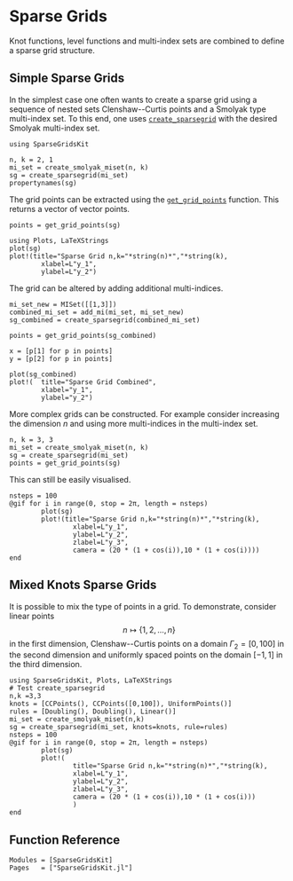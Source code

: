 # Sparse Grids
Knot functions, level functions and multi-index sets are combined to define a sparse grid structure.

## Simple Sparse Grids
In the simplest case one often wants to create a sparse grid using a sequence of nested sets Clenshaw--Curtis points and a Smolyak type multi-index set.
To this end, one uses [`create_sparsegrid`](@ref) with the desired Smolyak multi-index set.
```@example sg
using SparseGridsKit

n, k = 2, 1
mi_set = create_smolyak_miset(n, k)
sg = create_sparsegrid(mi_set)
propertynames(sg)
```
The grid points can be extracted using the [`get_grid_points`](@ref) function.
This returns a vector of vector points.
```@example sg
points = get_grid_points(sg)
```

```@example sg
using Plots, LaTeXStrings
plot(sg)
plot!(title="Sparse Grid n,k="*string(n)*","*string(k),
        xlabel=L"y_1",
        ylabel=L"y_2")
```

The grid can be altered by adding additional multi-indices.
```@example sg
mi_set_new = MISet([[1,3]]) 
combined_mi_set = add_mi(mi_set, mi_set_new)
sg_combined = create_sparsegrid(combined_mi_set)

points = get_grid_points(sg_combined)

x = [p[1] for p in points]
y = [p[2] for p in points]

plot(sg_combined)
plot!(  title="Sparse Grid Combined",
        xlabel="y_1",
        ylabel="y_2")
```
More complex grids can be constructed.
For example consider increasing the dimension $n$ and using more multi-indices in the multi-index set. 
```@example sg
n, k = 3, 3
mi_set = create_smolyak_miset(n, k)
sg = create_sparsegrid(mi_set)
points = get_grid_points(sg)
```
This can still be easily visualised.
```@example sg
nsteps = 100
@gif for i in range(0, stop = 2π, length = nsteps)
        plot(sg)
        plot!(title="Sparse Grid n,k="*string(n)*","*string(k),
                xlabel=L"y_1",
                ylabel=L"y_2",
                zlabel=L"y_3",
                camera = (20 * (1 + cos(i)),10 * (1 + cos(i))))
end
```
## Mixed Knots Sparse Grids
It is possible to mix the type of points in a grid.
To demonstrate, consider linear points $$n\mapsto\{1,2,...,n\}$$ in the first dimension, Clenshaw--Curtis points on a domain $\Gamma_2=[0,100]$ in the second dimension and uniformly spaced points on the domain $[-1,1]$  in the third dimension.
```@example mixed
using SparseGridsKit, Plots, LaTeXStrings
# Test create_sparsegrid
n,k =3,3
knots = [CCPoints(), CCPoints([0,100]), UniformPoints()]
rules = [Doubling(), Doubling(), Linear()]
mi_set = create_smolyak_miset(n,k)
sg = create_sparsegrid(mi_set, knots=knots, rule=rules)
nsteps = 100
@gif for i in range(0, stop = 2π, length = nsteps)
        plot(sg)
        plot!(
                title="Sparse Grid n,k="*string(n)*","*string(k),
                xlabel=L"y_1",
                ylabel=L"y_2",
                zlabel=L"y_3",
                camera = (20 * (1 + cos(i)),10 * (1 + cos(i)))
                )
end
```

## Function Reference
```@autodocs
Modules = [SparseGridsKit]
Pages   = ["SparseGridsKit.jl"]
```
